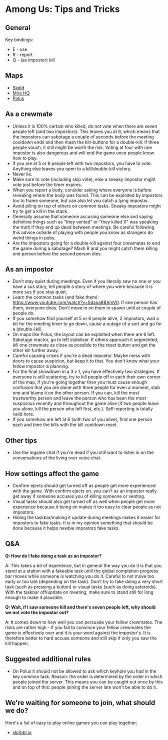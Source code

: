 # Among Us: Tips and Tricks


## General

Key bindings:
* E - use
* R - report
* Q - (as impostor) kill

## Maps

- [Skeld](https://www.reddit.com/r/AmongUs/comments/f6m9mx/skeld_map_guide/)
- [Mira HQ](https://www.reddit.com/r/AmongUs/comments/ihhba0/mira_hq_map_guide/)
- [Polus](https://www.reddit.com/r/AmongUs/comments/ij9qiv/polus_map_guide_w_marked_tasks_cameras_vents/)

## As a crewmate

- Unless it is 100% certain who killed, do not vote when there are seven people left (and two impostors). This leaves you at 6, which means that the impostors can sabotage a couple of seconds before the meeting cooldown ends and then mash the kill-buttons for a double-kill. If three people vouch, it still might be worth the risk. Voting at four with one impostor is also dangerous and will end the game once people know how to play.
- if you are at 5 or 6 people left with two impostors, you have to vote. Anything else leaves you open to a kill/double-kill victory.
- Never lie.
- Make sure to vote (including skip vote), else a sneaky impostor might vote just before the timer expires.
- When you report a body, consider asking where everyone is before revealing where the body was found. This can be exploited by impostors too to frame someone, but can also let you catch a lying impostor.
- Avoid piling on top of others on common tasks. Sneaky impostors might try to get a kill in the stack.
- Generally assume that someone accusing someone else and saying definitive things such as "they vented" or "they killed X" was speaking the truth if they end up dead between meetings. Be careful following this advice outside of playing with people you know as strangers do weird things in pubs.
- Are the impostors going for a double-kill against four crewmates to end the game during a sabotage? Mash R and you might catch them killing one person before the second person dies.

## As an impostor

- Don't stay quiet during meetings. Even if you literally saw no one or you have a sus story, tell people a story of where you were because it is more sus if you stay quiet.
- Learn the common tasks (and fake them): <https://www.youtube.com/watch?v=Sdaoa8BAmV0>. If one person has them, everyone does. Don't move in on them in spawn until at couple of people do.
- If you somehow find yourself at 5 or 6 people alive, 2 impostors, wait a bit for the meeting timer to go down, cause a outage of a sort and go for a (double-)kill.
- On maps like Polus, the layout can be exploited when there are 6 left. Sabotage reactor, go to left stabiliser. If others approach it segmented, kill one crewmate as close as possible to the reset button and get the other kill further away.
- Careful causing crises if you're a dead impostor. Maybe mess with doors to cause suspicion, but keep it to that. You don't know what your fellow impostor is planning.
- For the final showdown in a 3 v 1, you have effectively two strategies. If everyone is still scattering, try to kill people off in each their own corner of the map, if you're going together then you must cause enough confusion that you are alone with three people for even a moment, stab one and blame it on the other person. If you can, kill the most trustworthy person and leave the person who has been the most suspicious recently and throughout the game alive (if two people leave you alone, kill the person who left first, etc.). Self-reporting is totally valid here.
- If you somehow are left at 6 (with two of you alive), find one person each and time the kills with the kill cooldown reset.

## Other tips

- Use the ingame chat if you're dead if you still want to listen in on the conversations of the living over voice chat.

## How settings affect the game

- Confirm ejects should get turned off as people get more experienced with the game. With confirm ejects on, you can't as an impostor really get away if someone accuses you of killing someone or venting.
- Visual tasks should also get turned off as well when people get more experience because it being on makes it too easy to clear people as not impostors.
- Hiding the taskbar/making it update during meetings makes it easier for impostors to fake tasks. It is in my opinion something that should be done because it helps newbie impostors fake tasks.

## Q&A


**Q: How do I fake doing a task as an impostor?**

A: This takes a bit of experience, but in general the way you do it is that you stand at a station with a fakeable task until the global completion progress bar moves while someone is watching you do it. Careful to not move too early or too late (depending on the task). Don't try to fake doing a very short task (such as pressing a button) or visual tasks (such as doing asteroids). With the taskbar off/update on meeting, make sure to stand still for long enough to make it plausible.


**Q: Wait, if I saw someone kill and there's seven people left, why should we not vote the impostor out?**

A: It comes down to how well you can persuade your fellow crewmates. The risks are rather high - if you fail to convince your fellow crewmates the game is effectively over and it is your word against the impostor's. It is therefore better to hard accuse someone and still skip if only you saw the kill happen.

## Suggested additional rules

- On Polus it should not be allowed to ask which keyhole you had in the key common task. Reason: the order is determined by the order in which people joined the server. This means you can be caught out once by this and on top of this: people joining the server late won't be able to do it.

## We're waiting for someone to join, what should we do?

Here's a list of easy to play online games you can play together:
- [skribbl.io](https://skribbl.io/)
